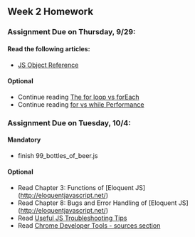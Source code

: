 ## Week 2 Homework

### Assignment Due on Thursday, 9/29:

#### Read the following articles:

* [JS Object Reference](http://www.w3schools.com/jsref/jsref_operators.asp)

#### Optional
* Continue reading [The for loop vs forEach](http://thejsguy.com/2016/07/30/javascript-for-loop-vs-array-foreach.html)
* Continue reading [for vs while Performance](http://www.stoimen.com/blog/2012/01/24/javascript-performance-for-vs-while/)

### Assignment Due on Tuesday, 10/4:

#### Mandatory

* finish 99_bottles_of_beer.js

#### Optional
* Read Chapter 3: Functions of [Eloquent JS] (http://eloquentjavascript.net/)
* Read Chapter 8: Bugs and Error Handling of [Eloquent JS] (http://eloquentjavascript.net/)
* Read [Useful JS Troubleshooting Tips](https://raygun.com/blog/2015/06/useful-javascript-debugging-tips-you-didnt-know/)
* Read [Chrome Developer Tools - sources section](https://developers.google.com/web/tools/chrome-devtools/?hl=en)
